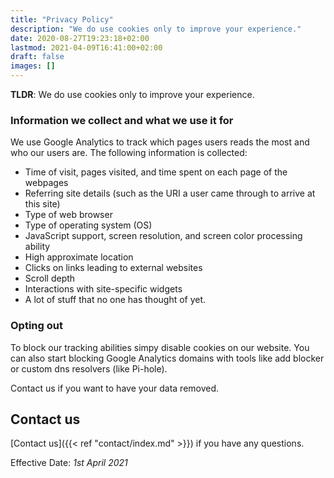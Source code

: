 ```yaml
---
title: "Privacy Policy"
description: "We do use cookies only to improve your experience."
date: 2020-08-27T19:23:18+02:00
lastmod: 2021-04-09T16:41:00+02:00
draft: false
images: []
---
```


__TLDR__: We do use cookies only to improve your experience.

### Information we collect and what we use it for

We use Google Analytics to track which pages users reads the most and who our users are.
The following information is collected:

- Time of visit, pages visited, and time spent on each page of the webpages
- Referring site details (such as the URI a user came through to arrive at this site)
- Type of web browser
- Type of operating system (OS)
- JavaScript support, screen resolution, and screen color processing ability
- High approximate location
- Clicks on links leading to external websites
- Scroll depth
- Interactions with site-specific widgets
- A lot of stuff that no one has thought of yet.

### Opting out

To block our tracking abilities simpy disable cookies on our website.
You can also start blocking Google Analytics domains with tools like add blocker or custom dns resolvers (like Pi-hole).

Contact us if you want to have your data removed.

## Contact us

[Contact us]({{< ref "contact/index.md" >}}) if you have any questions.

Effective Date: _1st April 2021_
